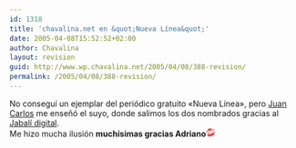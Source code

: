```yaml
---
id: 1318
title: 'chavalina.net en &quot;Nueva Línea&quot;'
date: 2005-04-08T15:52:52+02:00
author: Chavalina
layout: revision
guid: http://www.wp.chavalina.net/2005/04/08/388-revision/
permalink: /2005/04/08/388-revision/
---
```

No conseguí un ejemplar del periódico gratuito «Nueva Línea», pero <a href="http://usalo.blogspot.com/" target="_blank">Juan Carlos</a> me ense&ntilde;ó el suyo, donde salimos los dos nombrados gracias al <a href="http://www.jabalidigital.com" target="_blank">Jabalí digital</a>.  
Me hizo mucha ilusión **muchísimas gracias Adriano**![emo](/imagenes/emoticonos/beso.gif)